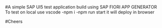 #A simple SAP UI5 test application build using SAP FIORI APP GENERATOR
To test on local use vscode 
-npm i 
-npm run start
it will deploy in browser 

#Cheers 

